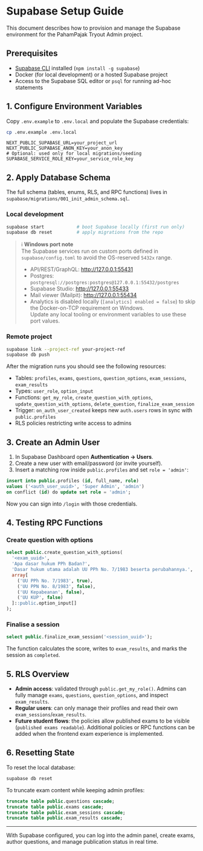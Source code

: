 # Supabase Setup Guide

This document describes how to provision and manage the Supabase environment for the PahamPajak Tryout Admin project.

## Prerequisites

- [Supabase CLI](https://supabase.com/docs/guides/cli) installed (`npm install -g supabase`)
- Docker (for local development) or a hosted Supabase project
- Access to the Supabase SQL editor or `psql` for running ad-hoc statements

## 1. Configure Environment Variables

Copy `.env.example` to `.env.local` and populate the Supabase credentials:

```bash
cp .env.example .env.local
```

```
NEXT_PUBLIC_SUPABASE_URL=your_project_url
NEXT_PUBLIC_SUPABASE_ANON_KEY=your_anon_key
# Optional: used only for local migrations/seeding
SUPABASE_SERVICE_ROLE_KEY=your_service_role_key
```

## 2. Apply Database Schema

The full schema (tables, enums, RLS, and RPC functions) lives in `supabase/migrations/001_init_admin_schema.sql`.

### Local development

```bash
supabase start            # boot Supabase locally (first run only)
supabase db reset         # apply migrations from the repo
```

> ℹ️ **Windows port note**  
> The Supabase services run on custom ports defined in `supabase/config.toml` to avoid the OS-reserved `5432x` range.  
> - API/REST/GraphQL: http://127.0.0.1:55431  
> - Postgres: `postgresql://postgres:postgres@127.0.0.1:55432/postgres`  
> - Supabase Studio: http://127.0.0.1:55433  
> - Mail viewer (Mailpit): http://127.0.0.1:55434  
> - Analytics is disabled locally (`[analytics] enabled = false`) to skip the Docker-on-TCP requirement on Windows.  
> Update any local tooling or environment variables to use these port values.

### Remote project

```bash
supabase link --project-ref your-project-ref
supabase db push
```

After the migration runs you should see the following resources:

- Tables: `profiles`, `exams`, `questions`, `question_options`, `exam_sessions`, `exam_results`
- Types: `user_role`, `option_input`
- Functions: `get_my_role`, `create_question_with_options`, `update_question_with_options`, `delete_question`, `finalize_exam_session`
- Trigger: `on_auth_user_created` keeps new `auth.users` rows in sync with `public.profiles`
- RLS policies restricting write access to admins

## 3. Create an Admin User

1. In Supabase Dashboard open **Authentication → Users**.
2. Create a new user with email/password (or invite yourself).
3. Insert a matching row inside `public.profiles` and set `role = 'admin'`:

```sql
insert into public.profiles (id, full_name, role)
values ('<auth_user_uuid>', 'Super Admin', 'admin')
on conflict (id) do update set role = 'admin';
```

Now you can sign into `/login` with those credentials.

## 4. Testing RPC Functions

### Create question with options

```sql
select public.create_question_with_options(
  '<exam_uuid>',
  'Apa dasar hukum PPh Badan?',
  'Dasar hukum utama adalah UU PPh No. 7/1983 beserta perubahannya.',
  array[
    ('UU PPh No. 7/1983', true),
    ('UU PPN No. 8/1983', false),
    ('UU Kepabeanan', false),
    ('UU KUP', false)
  ]::public.option_input[]
);
```

### Finalise a session

```sql
select public.finalize_exam_session('<session_uuid>');
```

The function calculates the score, writes to `exam_results`, and marks the session as `completed`.

## 5. RLS Overview

- **Admin access**: validated through `public.get_my_role()`. Admins can fully manage `exams`, `questions`, `question_options`, and inspect `exam_results`.
- **Regular users**: can only manage their profiles and read their own `exam_sessions`/`exam_results`.
- **Future student flows**: the policies allow published exams to be visible (`published exams readable`). Additional policies or RPC functions can be added when the frontend exam experience is implemented.

## 6. Resetting State

To reset the local database:

```bash
supabase db reset
```

To truncate exam content while keeping admin profiles:

```sql
truncate table public.questions cascade;
truncate table public.exams cascade;
truncate table public.exam_sessions cascade;
truncate table public.exam_results cascade;
```

---

With Supabase configured, you can log into the admin panel, create exams, author questions, and manage publication status in real time.
